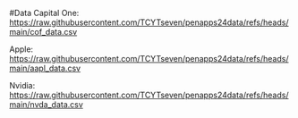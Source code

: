 #Data
Capital One: https://raw.githubusercontent.com/TCYTseven/penapps24data/refs/heads/main/cof_data.csv

Apple:  https://raw.githubusercontent.com/TCYTseven/penapps24data/refs/heads/main/aapl_data.csv

Nvidia: https://raw.githubusercontent.com/TCYTseven/penapps24data/refs/heads/main/nvda_data.csv 
